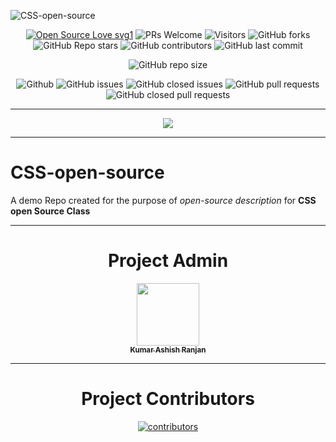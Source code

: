 
![CSS-open-source](https://socialify.git.ci/dev-AshishRanjan/CSS-open-source/image?description=1&descriptionEditable=A%20place%20for%20Developers&forks=1&issues=1&language=1&name=1&owner=1&pulls=1&stargazers=1&theme=Light)

<div align="center">
 <p>
   
[![Open Source Love svg1](https://badges.frapsoft.com/os/v1/open-source.svg?v=103)](https://github.com/ellerbrock/open-source-badges/)
![PRs Welcome](https://img.shields.io/badge/PRs-welcome-brightgreen.svg?style=flat)
![Visitors](https://api.visitorbadge.io/api/visitors?path=dev-AshishRanjan%2FCSS-open-source%20&countColor=%23263759&style=flat)
![GitHub forks](https://img.shields.io/github/forks/dev-AshishRanjan/CSS-open-source)
![GitHub Repo stars](https://img.shields.io/github/stars/dev-AshishRanjan/CSS-open-source)
![GitHub contributors](https://img.shields.io/github/contributors/dev-AshishRanjan/CSS-open-source)
![GitHub last commit](https://img.shields.io/github/last-commit/dev-AshishRanjan/CSS-open-source)
  
![GitHub repo size](https://img.shields.io/github/repo-size/dev-AshishRanjan/CSS-open-source)

![Github](https://img.shields.io/github/license/dev-AshishRanjan/CSS-open-source)
![GitHub issues](https://img.shields.io/github/issues/dev-AshishRanjan/CSS-open-source)
![GitHub closed issues](https://img.shields.io/github/issues-closed-raw/dev-AshishRanjan/CSS-open-source)
![GitHub pull requests](https://img.shields.io/github/issues-pr/dev-AshishRanjan/CSS-open-source)
![GitHub closed pull requests](https://img.shields.io/github/issues-pr-closed/dev-AshishRanjan/CSS-open-source)
 </p>
</div>

---

<p align="center">
  <img align="center" src="https://readme-typing-svg.herokuapp.com?color=%2336BCF7&lines=Welcome+to+CSS+Open+Source+!;Let's+Build+our+own+Together;Thanks+for+Contributing"
 <img src= 'https://capsule-render.vercel.app/api?type=rect&color=gradient&height=2.5'/>
</p>

---
# **CSS-open-source**
A demo Repo created for the purpose of *open-source description* for **CSS open Source Class**

---

<div align="center">
 
# Project Admin
<a href="https://github.com/dev-AshishRanjan">
  <img src="https://avatars.githubusercontent.com/u/94990764?v=4" width="100px" alt=""/><br />
  <sub><b>Kumar Ashish Ranjan</b></sub>
</a>
</div>

---
<div align="center">

# Project Contributors
[![contributors](https://contrib.rocks/image?repo=dev-AshishRanjan/CSS-open-source)](https://github.com/dev-AshishRanjan/CSS-open-source/graphs/contributors)
</div>

